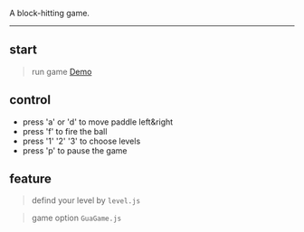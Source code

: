 A block-hitting game.
***
## start
>run game [Demo](https://lzzzh2008.github.io/JsGame/开始男人的游戏)
## control
* press 'a' or 'd' to move paddle left&right
* press 'f' to fire the ball
* press '1' '2' '3' to choose levels
* press 'p' to pause the game
## feature
>defind your level by `level.js`

>game option `GuaGame.js`
